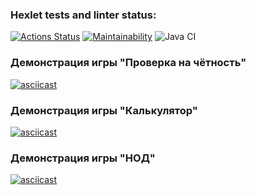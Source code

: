 ### Hexlet tests and linter status:
[![Actions Status](https://github.com/Wo0ty/java-project-lvl1/workflows/hexlet-check/badge.svg)](https://github.com/Wo0ty/java-project-lvl1/actions)
[![Maintainability](https://api.codeclimate.com/v1/badges/a99a88d28ad37a79dbf6/maintainability)](https://codeclimate.com/github/codeclimate/codeclimate/maintainability)
![Java CI](https://github.com/Wo0ty/java-project-lvl1/actions/workflows/github-actions.yml/badge.svg)

### Демонстрация игры "Проверка на чётность"
[![asciicast](https://asciinema.org/a/agph8ej0kQxeuPkO5XmFrgtaG.svg)](https://asciinema.org/a/agph8ej0kQxeuPkO5XmFrgtaG)

### Демонстрация игры "Калькулятор"
[![asciicast](https://asciinema.org/a/Tqc2MoRwjoxusD2xmVx5AftCd.svg)](https://asciinema.org/a/Tqc2MoRwjoxusD2xmVx5AftCd)

### Демонстрация игры "НОД"
[![asciicast](https://asciinema.org/a/jtN0p4AOas3CPm05qHQKLic0c.svg)](https://asciinema.org/a/jtN0p4AOas3CPm05qHQKLic0c)